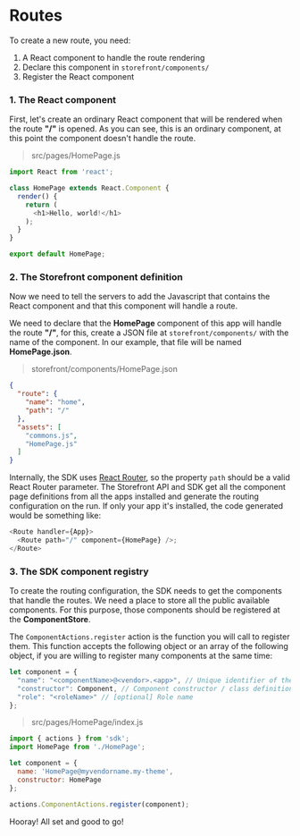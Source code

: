 # Routes

To create a new route, you need:
1. A React component to handle the route rendering
2. Declare this component in `storefront/components/`
3. Register the React component

### 1. The React component

First, let's create an ordinary React component that will be rendered when the route **"/"** is opened. As you can see, this is an ordinary component, at this point the component doesn't handle the route.

> src/pages/HomePage.js

```js
import React from 'react';

class HomePage extends React.Component {
  render() {
    return (
      <h1>Hello, world!</h1>
    );
  }
}

export default HomePage;
```

### 2. The Storefront component definition

Now we need to tell the servers to add the Javascript that contains the React component and that this component will handle a route.

We need to declare that the **HomePage** component of this app will handle the route **"/"**, for this, create a JSON file at `storefront/components/` with the name of the component. In our example, that file will be named **HomePage.json**.

> storefront/components/HomePage.json

```json
{
  "route": {
    "name": "home",
    "path": "/"
  },
  "assets": [
    "commons.js",
    "HomePage.js"
  ]
}
```

Internally, the SDK uses [React Router](http://rackt.github.io/react-router/), so the property `path` should be a valid React Router parameter. The Storefront API and SDK get all the component page definitions from all the apps installed and generate the routing configuration on the run. If only your app it's installed, the code generated would be something like:

```js
<Route handler={App}>
  <Route path="/" component={HomePage} />;
</Route>
```

### 3. The SDK component registry

To create the routing configuration, the SDK needs to get the components that handle the routes. We need a place to store all the public available components. For this purpose, those components should be registered at the **ComponentStore**.

The `ComponentActions.register` action is the function you will call to register them. This function accepts the following object or an array of the following object, if you are willing to register many components at the same time:

```js
let component = {
  "name": "<componentName>@<vendor>.<app>", // Unique identifier of the component with the suffix '@<vendor>.<app>'
  "constructor": Component, // Component constructor / class definition
  "role": "<roleName>" // [optional] Role name
};
```

> src/pages/HomePage/index.js

```js
import { actions } from 'sdk';
import HomePage from './HomePage';

let component = {
  name: 'HomePage@myvendorname.my-theme',
  constructor: HomePage
};

actions.ComponentActions.register(component);
```

Hooray! All set and good to go!
